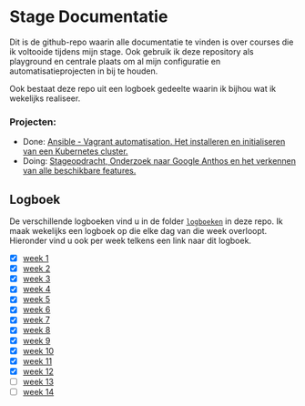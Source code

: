 # Stage Documentatie

Dit is de github-repo waarin alle documentatie te vinden is over courses die ik voltooide tijdens mijn stage. Ook gebruik ik deze repository als playground en centrale plaats om al mijn configuratie en automatisatieprojecten in bij te houden. 

Ook bestaat deze repo uit een logboek gedeelte waarin ik bijhou wat ik wekelijks realiseer.

### Projecten:

- Done: [Ansible - Vagrant automatisation. Het installeren en initialiseren van een Kubernetes cluster.](https://github.com/Vic-Rottiers/stage-documentatie/tree/main/k8s/ansible-skeleton%20-%20local-testenvironment)
- Doing: [Stageopdracht, Onderzoek naar Google Anthos en het verkennen van alle beschikbare features.](https://github.com/Vic-Rottiers/stage-documentatie/blob/main/Stageopdracht.md)

## Logboek

De verschillende logboeken vind u in de folder [`logboeken`](https://github.com/Vic-Rottiers/stage-documentatie/tree/main/logboeken) in deze repo. Ik maak wekelijks een logboek op die elke dag van die week overloopt. Hieronder vind u ook per week telkens een link naar dit logboek.

- [x] [week 1](https://github.com/Vic-Rottiers/stage-documentatie/blob/main/logboeken/week1.md)
- [x] [week 2](https://github.com/Vic-Rottiers/stage-documentatie/blob/main/logboeken/week2.md)
- [x] [week 3](https://github.com/Vic-Rottiers/stage-documentatie/blob/main/logboeken/week3.md)
- [x] [week 4](https://github.com/Vic-Rottiers/stage-documentatie/blob/main/logboeken/week4.md)
- [x] [week 5](https://github.com/Vic-Rottiers/stage-documentatie/blob/main/logboeken/week5.md)
- [x] [week 6](https://github.com/Vic-Rottiers/stage-documentatie/blob/main/logboeken/week6.md)
- [x] [week 7](https://github.com/Vic-Rottiers/stage-documentatie/blob/main/logboeken/week7.md)
- [x] [week 8](https://github.com/Vic-Rottiers/stage-documentatie/blob/main/logboeken/week8.md)
- [x] [week 9](https://github.com/Vic-Rottiers/stage-documentatie/blob/main/logboeken/week9.md)
- [x] [week 10](https://github.com/Vic-Rottiers/stage-documentatie/blob/main/logboeken/week10.md)
- [x] [week 11](https://github.com/Vic-Rottiers/stage-documentatie/blob/main/logboeken/week11.md)
- [x] [week 12](https://github.com/Vic-Rottiers/stage-documentatie/blob/main/logboeken/week12.md)
- [ ] [week 13](https://github.com/Vic-Rottiers/stage-documentatie/blob/main/logboeken/week13.md)
- [ ] [week 14](https://github.com/Vic-Rottiers/stage-documentatie/blob/main/logboeken/week14.md)
